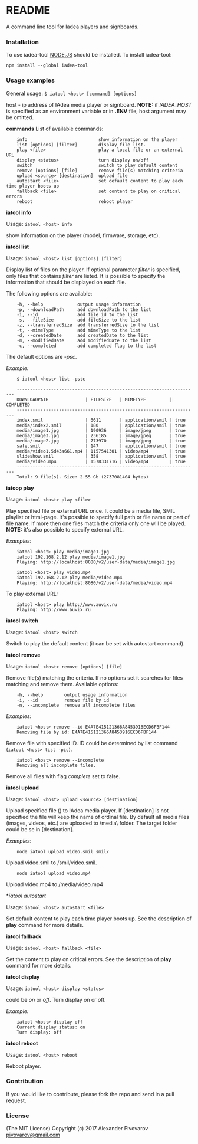 # README #

A command line tool for Iadea players and signboards.

### Installation ###
To use iadea-tool [NODE.JS](https://nodejs.org/) should be installed.
To install iadea-tool:
```
npm install --global iadea-tool
```

### Usage examples ###
General usage: ```$ iatool <host> [command] [options]```

host - ip address of IAdea media player or signboard. 
**NOTE:** if *IADEA_HOST* is specified as an environment variable or in **.ENV** file, host argument may be omitted.

**commands**
List of available commands:
```
    info                           show information on the player
    list [options] [filter]        display file list.
    play <file>                    play a local file or an external URL
    display <status>               turn display on/off
    switch                         switch to play default content 
    remove [options] [file]        remove file(s) matching criteria
    upload <source> [destination]  upload file
    autostart <file>               set default content to play each time player boots up 
    fallback <file>                set content to play on critical errors 
    reboot                         reboot player
```

**iatool info**

Usage: ```iatool <host> info```

show information on the player (model, firmware, storage, etc).

**iatool list**

Usage: ```iatool <host> list [options] [filter]```

Display list of files on the player. If optional parameter *filter* is specified, only files that contains *filter* are listed.
It is possible to specify the information that should be displayed on each file.

The following options are available:

```  
    -h, --help             output usage information
    -p, --downloadPath     add downloadPath to the list
    -i, --id               add file id to the list
    -s, --fileSize         add fileSize to the list
    -z, --transferredSize  add transferredSize to the list
    -t, --mimeType         add mimeType to the list
    -d, --createdDate      add createdDate to the list
    -m, --modifiedDate     add modifiedDate to the list
    -c, --completed        add completed flag to the list
```

The default options are *-psc*.

*Example:*
```
    $ iatool <host> list -pstc
    
    ---------------------------------------------------------------------
    DOWNLOADPATH              | FILESIZE   | MIMETYPE         | COMPLETED
    ---------------------------------------------------------------------
    index.smil                | 6611       | application/smil | true     
    media/index2.smil         | 180        | application/smil | true     
    media/image1.jpg          | 190936     | image/jpeg       | true     
    media/image3.jpg          | 236185     | image/jpeg       | true     
    media/image2.jpg          | 773970     | image/jpeg       | true     
    safe.smil                 | 147        | application/smil | true     
    media/video1.5d43a661.mp4 | 1157541301 | video/mp4        | true     
    slideshow.smil            | 358        | application/smil | true     
    media/video.mp4           | 1578331716 | video/mp4        | true     
    ---------------------------------------------------------------------
    Total: 9 file(s). Size: 2.55 Gb (2737081404 bytes)
```

**iatoop play**

Usage: ```iatool <host> play <file>```

Play specified file or external URL once. It could be a media file, SMIL playlist or html-page.
It's possible to specify full path or file name or part of file name. 
If more then one files match the criteria only one will be played.
**NOTE:** it's also possible to specify external URL.

*Examples:*

```
    iatool <host> play media/image1.jpg
    iatool 192.168.2.12 play media/image1.jpg
    Playing: http://localhost:8080/v2/user-data/media/image1.jpg
```

```
    iatool <host> play video.mp4
    iatool 192.168.2.12 play media/video.mp4
    Playing: http://localhost:8080/v2/user-data/media/video.mp4
```

To play external URL:

```
    iatool <host> play http://www.auvix.ru
    Playing: http://www.auvix.ru
```

**iatool switch**

Usage: ```iatool <host> switch```

Switch to play the default content (it can be set with autostart command).

**iatool remove**

Usage: ```iatool <host> remove [options] [file]```

Remove file(s) matching the criteria. If no options set it searches for files matching *<file>* and remove them.
Available options:

```
    -h, --help        output usage information
    -i, --id          remove file by id
    -n, --incomplete  remove all incomplete files
```

*Examples:*

```
    iatool <host> remove --id E4A7E415121366A8453916ECD6FBF144
    Removing file by id: E4A7E415121366A8453916ECD6FBF144
```

Remove file with specified ID. ID could be determined by list command (```iatool <host> list -pic```).

```
    iatool <host> remove --incomplete                         
    Removing all incomplete files.
```

Remove all files with flag *complete* set to false.

**iatool upload**

Usage: ```iatool <host> upload <source> [destination]```

Upload specified file (<source>) to IAdea media player.
If [destination] is not specified the file will keep the name of ordinal file.
By default all media files (images, videos, etc.) are uploaded to \media\ folder.
The target folder could be se in [destination].

*Examples:*

```
    node iatool upload video.smil smil/
```

Upload video.smil to /smil/video.smil.


```
    node iatool upload video.mp4
```

Upload video.mp4 to /media/video.mp4

**iatool autostart*

Usage: ```iatool <host> autostart <file>```

Set default content to play each time player boots up.
See the description of **play** command for more details.

**iatool fallback**

Usage: ```iatool <host> fallback <file>```

Set the content to play on critical errors.
See the description of **play** command for more details.

**iatool display**

Usage: ```iatool <host> display <status>```

*<status>* could be *on* or *off*. Turn display on or off.

*Example:*

```
    iatool <host> display off    
    Current display status: on
    Turn display: off
```

**iatool reboot**

Usage: ```iatool <host> reboot```

Reboot player.



### Contribution ###

If you would like to contribute, please fork the repo and send in a pull request.

### License ###

(The MIT License)
Copyright (c) 2017 Alexander Pivovarov <pivovarov@gmail.com>
